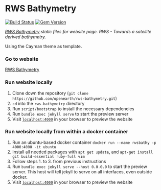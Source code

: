 # RWS Bathymetry

[![Build Status](https://travis-ci.org/pages-themes/cayman.svg?branch=master)](https://travis-ci.org/pages-themes/cayman) [![Gem Version](https://badge.fury.io/rb/jekyll-theme-cayman.svg)](https://badge.fury.io/rb/jekyll-theme-cayman)

*[RWS Bathymetry](https://www.openearth.nl/rws-bathymetry/) static files for website page. RWS - Towards a satellite derived bathymetry.*

Using the Cayman theme as template.

### Go to website
[RWS Bathymetry](https://www.openearth.nl/rws-bathymetry/)

### Run website locally

1. Clone down the repository (`git clone https://github.com/openearth/rws-bathymetry.git`)
2. `cd` into the `rws-bathymetry` directory
3. Run `script/bootstrap` to install the necessary dependencies
4. Run `bundle exec jekyll serve` to start the preview server
5. Visit [`localhost:4000`](http://localhost:4000) in your browser to preview the website

### Run website locally from within a docker container
 
1. Run an ubuntu-based docker container `docker run --name rwsbathy -p 4000:4000 -it ubuntu`
2. Install all needed packages with `apt get update`, and `apt-get install git build-essential ruby-full vim`
3. Follow steps 1. to 3. from previous instructions
4. Run `bundle exec jekyll serve --host 0.0.0.0` to start the preview server. This host will tell jekyll to serve on all interfaces, even outside docker.
5. Visit [`localhost:4000`](http://localhost:4000) in your browser to preview the website


